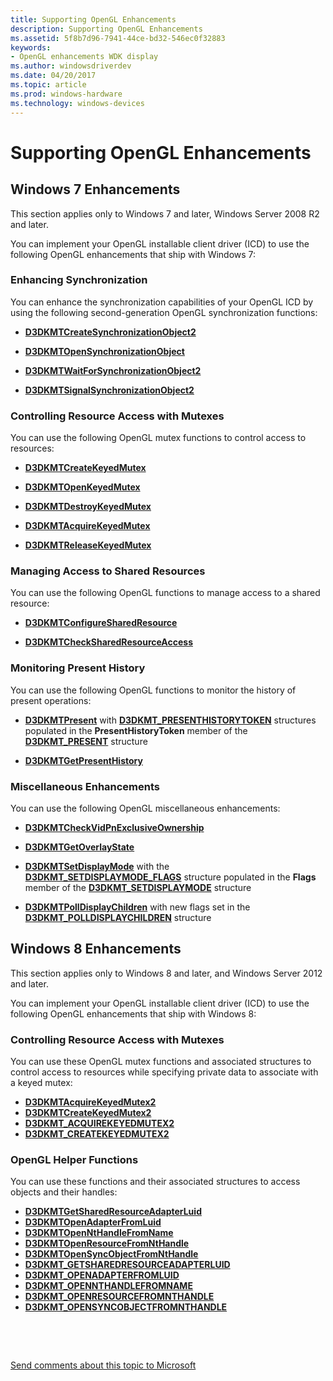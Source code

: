 ```yaml
---
title: Supporting OpenGL Enhancements
description: Supporting OpenGL Enhancements
ms.assetid: 5f8b7d96-7941-44ce-bd32-546ec0f32883
keywords:
- OpenGL enhancements WDK display
ms.author: windowsdriverdev
ms.date: 04/20/2017
ms.topic: article
ms.prod: windows-hardware
ms.technology: windows-devices
---
```


# Supporting OpenGL Enhancements


## <span id="Windows_7_Enhancements"></span><span id="windows_7_enhancements"></span><span id="WINDOWS_7_ENHANCEMENTS"></span>Windows 7 Enhancements


This section applies only to Windows 7 and later, Windows Server 2008 R2 and later.

You can implement your OpenGL installable client driver (ICD) to use the following OpenGL enhancements that ship with Windows 7:

### <span id="enhancing_synchronization"></span><span id="ENHANCING_SYNCHRONIZATION"></span>Enhancing Synchronization

You can enhance the synchronization capabilities of your OpenGL ICD by using the following second-generation OpenGL synchronization functions:

-   [**D3DKMTCreateSynchronizationObject2**](https://msdn.microsoft.com/library/windows/hardware/ff546879)

-   [**D3DKMTOpenSynchronizationObject**](https://msdn.microsoft.com/library/windows/hardware/ff547069)

-   [**D3DKMTWaitForSynchronizationObject2**](https://msdn.microsoft.com/library/windows/hardware/ff547262)

-   [**D3DKMTSignalSynchronizationObject2**](https://msdn.microsoft.com/library/windows/hardware/ff547227)

### <span id="controlling_resource_access_with_mutexes"></span><span id="CONTROLLING_RESOURCE_ACCESS_WITH_MUTEXES"></span>Controlling Resource Access with Mutexes

You can use the following OpenGL mutex functions to control access to resources:

-   [**D3DKMTCreateKeyedMutex**](https://msdn.microsoft.com/library/windows/hardware/ff546845)

-   [**D3DKMTOpenKeyedMutex**](https://msdn.microsoft.com/library/windows/hardware/ff547054)

-   [**D3DKMTDestroyKeyedMutex**](https://msdn.microsoft.com/library/windows/hardware/ff546920)

-   [**D3DKMTAcquireKeyedMutex**](https://msdn.microsoft.com/library/windows/hardware/ff546732)

-   [**D3DKMTReleaseKeyedMutex**](https://msdn.microsoft.com/library/windows/hardware/ff547129)

### <span id="managing_access_to_shared_resources"></span><span id="MANAGING_ACCESS_TO_SHARED_RESOURCES"></span>Managing Access to Shared Resources

You can use the following OpenGL functions to manage access to a shared resource:

-   [**D3DKMTConfigureSharedResource**](https://msdn.microsoft.com/library/windows/hardware/ff546798)

-   [**D3DKMTCheckSharedResourceAccess**](https://msdn.microsoft.com/library/windows/hardware/ff546769)

### <span id="monitoring_present_history"></span><span id="MONITORING_PRESENT_HISTORY"></span>Monitoring Present History

You can use the following OpenGL functions to monitor the history of present operations:

-   [**D3DKMTPresent**](https://msdn.microsoft.com/library/windows/hardware/ff547091) with [**D3DKMT\_PRESENTHISTORYTOKEN**](https://msdn.microsoft.com/library/windows/hardware/ff548188) structures populated in the **PresentHistoryToken** member of the [**D3DKMT\_PRESENT**](https://msdn.microsoft.com/library/windows/hardware/ff548168) structure

-   [**D3DKMTGetPresentHistory**](https://msdn.microsoft.com/library/windows/hardware/ff546987)

### <span id="miscellaneous_enhancements"></span><span id="MISCELLANEOUS_ENHANCEMENTS"></span>Miscellaneous Enhancements

You can use the following OpenGL miscellaneous enhancements:

-   [**D3DKMTCheckVidPnExclusiveOwnership**](https://msdn.microsoft.com/library/windows/hardware/ff546779)

-   [**D3DKMTGetOverlayState**](https://msdn.microsoft.com/library/windows/hardware/ff546977)

-   [**D3DKMTSetDisplayMode**](https://msdn.microsoft.com/library/windows/hardware/ff547169) with the [**D3DKMT\_SETDISPLAYMODE\_FLAGS**](https://msdn.microsoft.com/library/windows/hardware/ff548286) structure populated in the **Flags** member of the [**D3DKMT\_SETDISPLAYMODE**](https://msdn.microsoft.com/library/windows/hardware/ff548275) structure

-   [**D3DKMTPollDisplayChildren**](https://msdn.microsoft.com/library/windows/hardware/ff547077) with new flags set in the [**D3DKMT\_POLLDISPLAYCHILDREN**](https://msdn.microsoft.com/library/windows/hardware/ff548161) structure

## <span id="windows_8_enhancements"></span><span id="WINDOWS_8_ENHANCEMENTS"></span>Windows 8 Enhancements


This section applies only to Windows 8 and later, and Windows Server 2012 and later.

You can implement your OpenGL installable client driver (ICD) to use the following OpenGL enhancements that ship with Windows 8:

### <span id="Controlling_Resource_Access_with_Mutexes_"></span><span id="controlling_resource_access_with_mutexes_"></span><span id="CONTROLLING_RESOURCE_ACCESS_WITH_MUTEXES_"></span>Controlling Resource Access with Mutexes

You can use these OpenGL mutex functions and associated structures to control access to resources while specifying private data to associate with a keyed mutex:

-   [**D3DKMTAcquireKeyedMutex2**](https://msdn.microsoft.com/library/windows/hardware/hh439340)
-   [**D3DKMTCreateKeyedMutex2**](https://msdn.microsoft.com/library/windows/hardware/hh439345)
-   [**D3DKMT\_ACQUIREKEYEDMUTEX2**](https://msdn.microsoft.com/library/windows/hardware/hh439466)
-   [**D3DKMT\_CREATEKEYEDMUTEX2**](https://msdn.microsoft.com/library/windows/hardware/hh439474)

### <span id="OpenGL_Helper_Functions"></span><span id="opengl_helper_functions"></span><span id="OPENGL_HELPER_FUNCTIONS"></span>OpenGL Helper Functions

You can use these functions and their associated structures to access objects and their handles:

-   [**D3DKMTGetSharedResourceAdapterLuid**](https://msdn.microsoft.com/library/windows/hardware/jj128339)
-   [**D3DKMTOpenAdapterFromLuid**](https://msdn.microsoft.com/library/windows/hardware/hh780247)
-   [**D3DKMTOpenNtHandleFromName**](https://msdn.microsoft.com/library/windows/hardware/hh439409)
-   [**D3DKMTOpenResourceFromNtHandle**](https://msdn.microsoft.com/library/windows/hardware/hh439413)
-   [**D3DKMTOpenSyncObjectFromNtHandle**](https://msdn.microsoft.com/library/windows/hardware/hh780248)
-   [**D3DKMT\_GETSHAREDRESOURCEADAPTERLUID**](https://msdn.microsoft.com/library/windows/hardware/jj128344)
-   [**D3DKMT\_OPENADAPTERFROMLUID**](https://msdn.microsoft.com/library/windows/hardware/hh780267)
-   [**D3DKMT\_OPENNTHANDLEFROMNAME**](https://msdn.microsoft.com/library/windows/hardware/hh406493)
-   [**D3DKMT\_OPENRESOURCEFROMNTHANDLE**](https://msdn.microsoft.com/library/windows/hardware/hh406496)
-   [**D3DKMT\_OPENSYNCOBJECTFROMNTHANDLE**](https://msdn.microsoft.com/library/windows/hardware/hh780268)

 

 

[Send comments about this topic to Microsoft](mailto:wsddocfb@microsoft.com?subject=Documentation%20feedback%20[display\display]:%20Supporting%20OpenGL%20Enhancements%20%20RELEASE:%20%282/10/2017%29&body=%0A%0APRIVACY%20STATEMENT%0A%0AWe%20use%20your%20feedback%20to%20improve%20the%20documentation.%20We%20don't%20use%20your%20email%20address%20for%20any%20other%20purpose,%20and%20we'll%20remove%20your%20email%20address%20from%20our%20system%20after%20the%20issue%20that%20you're%20reporting%20is%20fixed.%20While%20we're%20working%20to%20fix%20this%20issue,%20we%20might%20send%20you%20an%20email%20message%20to%20ask%20for%20more%20info.%20Later,%20we%20might%20also%20send%20you%20an%20email%20message%20to%20let%20you%20know%20that%20we've%20addressed%20your%20feedback.%0A%0AFor%20more%20info%20about%20Microsoft's%20privacy%20policy,%20see%20http://privacy.microsoft.com/default.aspx. "Send comments about this topic to Microsoft")




